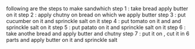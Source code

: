 following are the steps to make sandwhich 
step 1 : take bread apply butter on it 
step 2 : apply chutny  on bread on which we apply butter 
step 3 : put cucumber on it and sprinckle salt on it 
step 4 : put tomato on it and and sprinckle salt on it 
step 5 : put patato on it and sprinckle salt on it 
step 6 : take anothe bread and apply butter and chutny 
step 7 : put it on , cut it in 6 parts and apply butter on it and sprinckle salt 